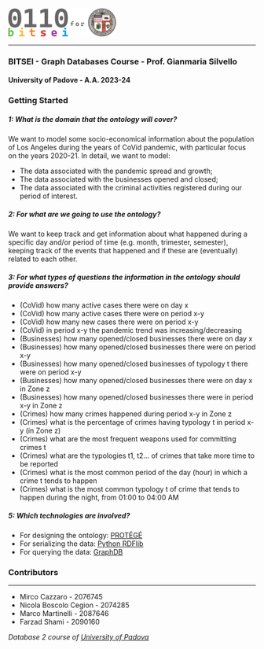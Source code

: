 ###
<img src="bitsei-db2-logo.png" width="220" alt="BITSEI Logo"/>

---
### BITSEI - Graph Databases Course - Prof. Gianmaria Silvello
#### University of Padove - A.A. 2023-24

### Getting Started

##### 1: What is the domain that the ontology will cover?
We want to model some socio-economical information about the population of Los Angeles during the years of CoVid pandemic, with particular focus on the years 2020-21.
In detail, we want to model:
- The data associated with the pandemic spread and growth;
- The data associated with the businesses opened and closed;
- The data associated with the criminal activities registered during our period of interest.

##### 2: For what are we going to use the ontology?
We want to keep track and get information about what happened during a specific day and/or period of time (e.g. month, trimester, semester), keeping track of the events that happened and if these are (eventually) related to each other.

##### 3: For what types of questions the information in the ontology should provide answers?
- (CoVid) how many active cases there were on day x
- (CoVid) how many active cases there were on period x-y
- (CoVid) how many new cases there were on period x-y
- (CoVid) in period x-y the pandemic trend was increasing/decreasing
- (Businesses) how many opened/closed businesses there were on day x
- (Businesses) how many opened/closed businesses there were on period x-y
- (Businesses) how many opened/closed businesses of typology t there were on period x-y
- (Businesses) how many opened/closed businesses there were on day x in Zone z
- (Businesses) how many opened/closed businesses there were in period x-y  in Zone z
- (Crimes) how many crimes happened during period x-y in Zone z
- (Crimes) what is the percentage of crimes having typology t in period x-y (in Zone z)
- (Crimes) what are the most frequent weapons used for committing crimes t 
- (Crimes) what are the typologies t1, t2… of crimes that take more time to be reported
- (Crimes) what is the most common period of the day (hour) in which a crime t tends to happen
- (Crimes) what is the most common typology t of crime that tends to happen during the night, from 01:00 to 04:00 AM


##### 5: Which technologies are involved?
- For designing the ontology: [PROTÉGÉ](https://protege.stanford.edu/)
- For serializing the data: [Python RDFlib](https://rdflib.readthedocs.io/en/stable/)
- For querying the data: [GraphDB](https://www.ontotext.com/products/graphdb/) 

### Contributors
---
- Mirco Cazzaro - 2076745
- Nicola Boscolo Cegion - 2074285
- Marco Martinelli - 2087646
- Farzad Shami - 2090160

<p><em>Database 2 course of <a href="http://www.unipd.it">University of Padova </a></em>
